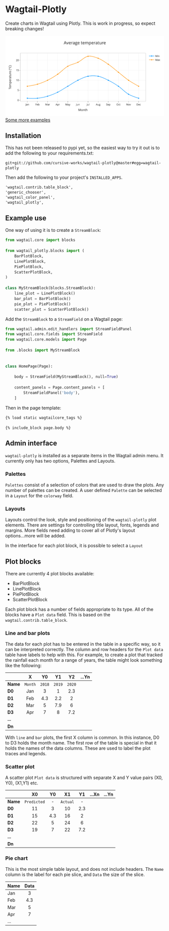 # Wagtail-Plotly

Create charts in Wagtail using Plotly. This is work in progress, so expect breaking changes!

![Line plot](docs/img/lineplot.png)
[Some more examples](docs/examples.md)

## Installation

This has not been released to pypi yet, so the easiest way to try it out is to add the following to your requirements.txt:

```
git+git://github.com/cursive-works/wagtail-plotly@master#egg=wagtail-plotly
```

Then add the following to your project's `INSTALLED_APPS`.

```
'wagtail.contrib.table_block',
'generic_chooser',
'wagtail_color_panel',
'wagtail_plotly',
```

## Example use

 One way of using it is to create a `StreamBlock`:

```python
from wagtail.core import blocks

from wagtail_plotly.blocks import (
    BarPlotBlock,
    LinePlotBlock,
    PiePlotBlock,
    ScatterPlotBlock,
)

class MyStreamBlock(blocks.StreamBlock):
    line_plot = LinePlotBlock()
    bar_plot = BarPlotBlock()
    pie_plot = PiePlotBlock()
    scatter_plot = ScatterPlotBlock()
```

Add the `StreamBlock` to a `StreamField` on a Wagtail page:

```python
from wagtail.admin.edit_handlers import StreamFieldPanel
from wagtail.core.fields import StreamField
from wagtail.core.models import Page

from .blocks import MyStreamBlock


class HomePage(Page):

    body = StreamField(MyStreamBlock(), null=True)

    content_panels = Page.content_panels + [
        StreamFieldPanel('body'),
    ]
```
Then in the page template:

```
{% load static wagtailcore_tags %}

{% include_block page.body %}
```

## Admin interface

`wagtail-plotly` is installed as a separate items in the Wagtail admin menu. It currently only has two options, Palettes and Layouts.

### Palettes

`Palettes` consist of a selection of colors that are used to draw the plots. Any number of palettes can be created. A user defined `Palette` can be selected in a `Layout` for the `colorway` field.

### Layouts

Layouts control the look, style and positioning of the `wagtail-plotly` plot elements. There are settings for controlling title layout, fonts, legends and margins. More fields need adding to cover all of Plotly's layout options...more will be added.

In the interface for each plot block, it is possible to select a `Layout`

## Plot blocks

There are currently 4 plot blocks available:

* BarPlotBlock
* LinePlotBlock
* PiePlotBlock
* ScatterPlotBlock

Each plot block has a number of fields appropriate to its type. All of the blocks have a `Plot data` field. This is based on the `wagtail.contrib.table_block`.

### Line and bar plots

The data for each plot has to be entered in the table in a specific way, so it can be interpreted correctly. The column and row headers for the `Plot data` table have labels to help with this. For example, to create a plot that tracked the rainfall each month for a range of years, the table might look something like the following:

|          | X       | Y0     | Y1     | Y2     | ...Yn  |
|----------|:-------:|:------:|:------:|:------:|:------:|
| **Name** | `Month` | `2018` | `2019` | `2020` |        |
| **D0**   | Jan     | 3      | 1      | 2.3    |        |
| **D1**   | Feb     | 4.3    | 2.2    | 2      |        |
| **D2**   | Mar     | 5      | 7.9    | 6      |        |
| **D3**   | Apr     | 7      | 8      | 7.2    |        |
| **...**  |         |        |        |        |        |
| **Dn**   |         |        |        |        |        |

With `line` and `bar` plots, the first X column is common. In this instance, D0 to D3 holds the month name. The first row of the table is special in that it holds the names of the data columns. These are used to label the plot traces and legends.

### Scatter plot

A scatter plot `Plot data` is structured with separate X and Y value pairs (X0, Y0), (X1,Y1) etc.

|          | X0          | Y0     | X1       | Y1     |...Xn     | ...Yn  |
|----------|:-----------:|:------:|:--------:|:------:|:--------:|:------:|
| **Name** | `Predicted` | -      | `Actual` | -      |          |        |
| **D0**   | 11          | 3      | 10       | 2.3    |          |        |
| **D1**   | 15          | 4.3    | 16       | 2      |          |        |
| **D2**   | 22          | 5      | 24       | 6      |          |        |
| **D3**   | 19          | 7      | 22       | 7.2    |          |        |
| **...**  |             |        |          |        |          |        |
| **Dn**   |             |        |          |        |          |        |

### Pie chart

This is the most simple table layout, and does not include headers. The `Name` column is the label for each pie slice, and `Data` the size of the slice.

| **Name** | **Data** |
|----------|:--------:|
| Jan      | 3        |
| Feb      | 4.3      |
| Mar      | 5        |
| Apr      | 7        |
| ...      |          |
